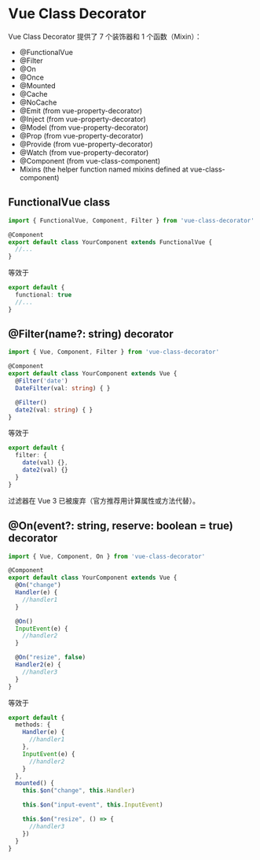 # Vue Class Decorator

Vue Class Decorator 提供了 7 个装饰器和 1 个函数（Mixin）：

- @FunctionalVue
- @Filter
- @On
- @Once
- @Mounted
- @Cache
- @NoCache
- @Emit (from vue-property-decorator)
- @Inject (from vue-property-decorator)
- @Model (from vue-property-decorator)
- @Prop (from vue-property-decorator)
- @Provide (from vue-property-decorator)
- @Watch (from vue-property-decorator)
- @Component (from vue-class-component)
- Mixins (the helper function named mixins defined at vue-class-component)

## FunctionalVue class
```ts
import { FunctionalVue, Component, Filter } from 'vue-class-decorator'

@Component
export default class YourComponent extends FunctionalVue {
  //...
}
```
等效于
```ts
export default {
  functional: true
  //...
}
```

## @Filter(name?: string) decorator

```ts
import { Vue, Component, Filter } from 'vue-class-decorator'

@Component
export default class YourComponent extends Vue {
  @Filter('date')
  DateFilter(val: string) { }

  @Filter()
  date2(val: string) { }
}
```

等效于

```ts
export default {
  filter: {
    date(val) {},
    date2(val) {}
  }
}
```

过滤器在 Vue 3 已被废弃（官方推荐用计算属性或方法代替）。

## @On(event?: string, reserve: boolean = true) decorator

```ts
import { Vue, Component, On } from 'vue-class-decorator'

@Component
export default class YourComponent extends Vue {
  @On("change")
  Handler(e) { 
    //handler1
  }

  @On()
  InputEvent(e) { 
    //handler2
  }

  @On("resize", false)
  Handler2(e) { 
    //handler3
  }
}
```
等效于
```ts
export default {
  methods: {
    Handler(e) { 
      //handler1
    },
    InputEvent(e) { 
      //handler2
    }
  },
  mounted() {
    this.$on("change", this.Handler)

    this.$on("input-event", this.InputEvent)

    this.$on("resize", () => {
      //handler3
    })
  }
}
```
